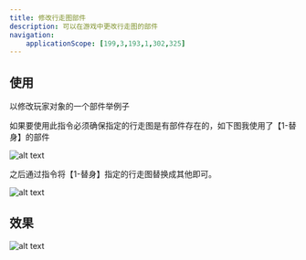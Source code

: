 ```yaml
---
title: 修改行走图部件
description: 可以在游戏中更改行走图的部件
navigation:
    applicationScope: [199,3,193,1,302,325]
---
```


## 使用

以修改玩家对象的一个部件举例子

如果要使用此指令必须确保指定的行走图是有部件存在的，如下图我使用了【1-替身】的部件

![alt text](https://cdn.gcw.wiki.wiki/gcw/image/zh_hans/commands/sceneobject/modifyingavatarparts/image.png)

之后通过指令将【1-替身】指定的行走图替换成其他即可。

![alt text](https://cdn.gcw.wiki.wiki/gcw/image/zh_hans/commands/sceneobject/modifyingavatarparts/image-1.png)

## 效果

![alt text](https://cdn.gcw.wiki.wiki/gcw/image/zh_hans/commands/sceneobject/modifyingavatarparts/1.gif)
